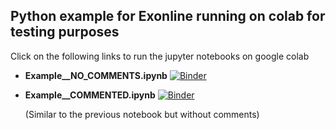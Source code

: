 ## Python example for **Exonline** running on colab for testing purposes

Click on the following links to run the jupyter notebooks on google colab 

* **Example__NO_COMMENTS.ipynb** [![Binder](https://colab.research.google.com/assets/colab-badge.svg)](https://colab.research.google.com/github/joaochenriques/OpenEDX/blob/master/Example_running_in_colab/Example__NO_COMMENTS.ipynb)

* **Example__COMMENTED.ipynb** [![Binder](https://colab.research.google.com/assets/colab-badge.svg)](https://colab.research.google.com/github/joaochenriques/OpenEDX/blob/master/Example_running_in_colab/Example__COMMENTED.ipynb)
     
    (Similar to the previous notebook but without comments)

